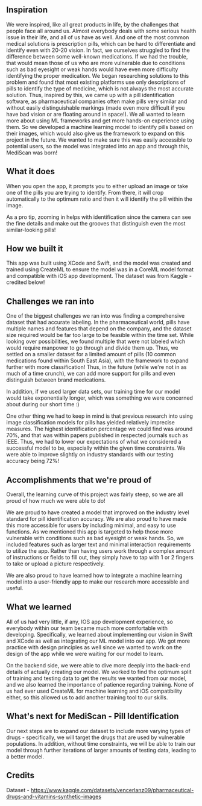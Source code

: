 

## Inspiration
We were inspired, like all great products in life, by the challenges that people face all around us. Almost everybody deals with some serious health issue in their life, and all of us have as well. And one of the most common medical solutions is prescription pills, which can be hard to differentiate and identify even with 20-20 vision. In fact, we ourselves struggled to find the difference between some well-known medications. If we had the trouble, that would mean those of us who are more vulnerable due to conditions such as bad eyesight or weak hands would have even more difficulty identifying the proper medication. We began researching solutions to this problem and found that most existing platforms use only descriptions of pills to identify the type of medicine, which is not always the most accurate solution. Thus, inspired by this, we came up with a pill identification software, as pharmaceutical companies often make pills very similar and without easily distinguishable markings (made even more difficult if you have bad vision or are floating around in space!). We all wanted to learn more about using ML frameworks and get more hands-on experience using them. So we developed a machine learning model to identify pills based on their images, which would also give us the framework to expand on this project in the future. We wanted to make sure this was easily accessible to potential users, so the model was integrated into an app and through this, MediScan was born!

## What it does
When you open the app, it prompts you to either upload an image or take one of the pills you are trying to identify. From there, it will crop automatically to the optimum ratio and then it will identify the pill within the image. 

As a pro tip, zooming in helps with identification since the camera can see the fine details and make out the grooves that distinguish even the most similar-looking pills!

## How we built it
This app was built using XCode and Swift, and the model was created and trained using CreateML to ensure the model was in a CoreML model format and compatible with iOS app development. The dataset was from Kaggle - credited below! 

## Challenges we ran into
One of the biggest challenges we ran into was finding a comprehensive dataset that had accurate labeling. In the pharmaceutical world, pills have multiple names and features that depend on the company, and the dataset size required would be far too large to be feasible within the time set. While looking over possibilities, we found multiple that were not labeled which would require manpower to go through and divide them up. Thus, we settled on a smaller dataset for a limited amount of pills (10 common medications found within South East Asia), with the framework to expand further with more classification! Thus, in the future (while we're not in as much of a time crunch), we can add more support for pills and even distinguish between brand medications. 

In addition, if we used larger data sets, our training time for our model would take exponentially longer, which was something we were concerned about during our short time :)

One other thing we had to keep in mind is that previous research into using image classification models for pills has yielded relatively imprecise measures. The highest identification percentage we could find was around 70%, and that was within papers published in respected journals such as IEEE. Thus, we had to lower our expectations of what we considered a successful model to be, especially within the given time constraints. We were able to improve slightly on industry standards with our testing accuracy being 72%!

## Accomplishments that we're proud of
Overall, the learning curve of this project was fairly steep, so we are all proud of how much we were able to do! 

We are proud to have created a model that improved on the industry level standard for pill identification accuracy. We are also proud to have made this more accessible for users by including minimal, and easy to use functions. As we mentioned this app is targeted to help those more vulnerable with conditions such as bad eyesight or weak hands. So, we included features such as larger text and minimal interaction requirements to utilize the app. Rather than having users work through a complex amount of instructions or fields to fill out, they simply have to tap with 1 or 2 fingers to take or upload a picture respectively. 

We are also proud to have learned how to integrate a machine learning model into a user-friendly app to make our research more accessible and useful.

## What we learned
All of us had very little, if any, IOS app development experience, so everybody within our team became much more comfortable with developing. Specifically, we learned about implementing our vision in Swift and XCode as well as integrating our ML model into our app. We got more practice with design principles as well since we wanted to work on the design of the app while we were waiting for our model to learn.

On the backend side, we were able to dive more deeply into the back-end details of actually creating our model. We worked to find the optimum split of training and testing data to get the results we wanted from our model, and we also learned the importance of patience regarding training. None of us had ever used CreateML for machine learning and iOS compatibility either, so this allowed us to add another training tool to our skills.

## What's next for MediScan - Pill Identification
Our next steps are to expand our dataset to include more varying types of drugs - specifically, we will target the drugs that are used by vulnerable populations. In addition, without time constraints, we will be able to train our model through further iterations of larger amounts of testing data, leading to a better model. 

## Credits
Dataset - https://www.kaggle.com/datasets/vencerlanz09/pharmaceutical-drugs-and-vitamins-synthetic-images



